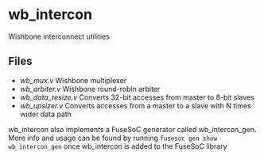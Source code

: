 wb_intercon
===========

Wishbone interconnect utilities

Files
-----

- *wb_mux.v* Wishbone multiplexer
- *wb_arbiter.v* Wishbone round-robin arbiter
- *wb_data_resize.v* Converts 32-bit accesses from master to 8-bit slaves
- *wb_upsizer.v* Converts accesses from a master to a slave with N times wider data path

wb_intercon also implements a FuseSoC generator called wb_intercon_gen. More info and usage can be found by running `fusesoc gen show wb_intercon_gen` once wb_intercon is added to the FuseSoC library
